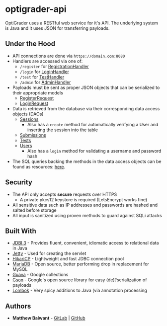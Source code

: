 # optigrader-api

OptiGrader uses a RESTful web service for it's API. The underlying system is Java and it uses JSON for transferring
payloads.

## Under the Hood

- API connections are done via `https://domain.com:8080`
- Handlers are accessed via one of:
    - `/register`  for  [RegistrationHandler](src/main/java/org/mahabal/optigrader/api/handler/RegistrationHandler.java)
    - `/login`  for [LoginHandler](src/main/java/org/mahabal/optigrader/api/handler/LoginHandler.java)
    - `/test`  for [TestHandler](src/main/java/org/mahabal/optigrader/api/handler/TestHandler.java)
    - `/admin`  for [AdminHandler](src/main/java/org/mahabal/optigrader/api/handler/AdminHandler.java)
- Payloads must be sent as proper JSON objects that can be serialized to their appropriate models
    -  [RegisterRequest](src/main/java/org/mahabal/optigrader/api/gson/RegisterRequest.java)
    -  [LoginRequest](src/main/java/org/mahabal/optigrader/api/gson/LoginRequest.java)
- Data is retrieved from the database via their corresponding data access objects (DAOs)
    - [Sessions](src/main/java/org/mahabal/optigrader/api/dao/SessionDao.java)
      - Also has a `create` method for automatically verifying a User and inserting the session into the table
    - [Submissions](src/main/java/org/mahabal/optigrader/api/dao/SubmissionDao.java)
    - [Tests](src/main/java/org/mahabal/optigrader/api/dao/TestDao.java)
    - [Users](src/main/java/org/mahabal/optigrader/api/dao/UserDao.java)
      - Also has a `login` method for validating a username and password hash
- The SQL queries backing the methods in the data access objects can be found as resources: [here](src/main/resources/org/mahabal/optigrader/api/dao/). 

## Security

- The API only accepts **secure**  requests over HTTPS
  - A private pkcs12 keystore is required (LetsEncrypt works fine)
- All sensitive data such as IP addresses and passwords are hashed and salted before
storage
- All input is sanitized using proven methods to guard against SQLi attacks



## Built With
- [JDBI 3](https://github.com/jdbi/jdbi) - Provides fluent, convenient, idiomatic access to relational data in Java
- [Jetty](https://github.com/eclipse/jetty.project) - Used for creating the servlet
- [HikariCP](https://github.com/brettwooldridge/HikariCP) - Lightweight and fast JDBC connection pool
- [MariaDB](https://mariadb.org) - Open source, better performing drop in replacement for MySQL
- [Guava](https://github.com/google/guava) - Google collections
- [Gson](https://github.com/google/gson) - Google's open source library for easy (de)?serialization of payloads
- [Lombok](https://github.com/rzwitserloot/lombok) - Very spicy additions to Java (via annotation processing

## Authors 

- **Matthew Balwant** - [GitLab](https://mahabal.dev/explore/projects) | [GitHub](https://github.com/rsbmatt)